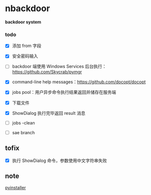 # nbackdoor
**backdoor system**

### todo
- [x] 添加 from 字段
- [x] 安全密码输入
- [ ] backdoor 端使用 Windows Services 后台执行：https://github.com/Skycrab/pymgr
- [x] command-line help messages：https://github.com/docopt/docopt
- [x] jobs pool：用户异步命令执行结果返回并储存在服务端
- [x] 下载文件

- [x] ShowDialog 执行完毕返回 result 消息
- [ ] jobs -clean

- [ ] sae branch

## tofix
- [x] 执行 ShowDialog 命令，参数使用中文字符串失败


## note
[pyinstaller](https://github.com/pyinstaller/pyinstaller)
